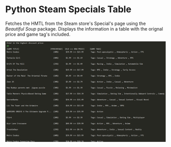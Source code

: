 # Python Steam Specials Table
Fetches the HMTL from the Steam store's Special's page using the *Beautiful Soup* package. Displays the information in a table with the orignal price and game tag's included. 

![Output Example](https://raw.githubusercontent.com/Kingquish/Python_Steam_Specials_Table/master/CodeOutputScreenshot.png)
